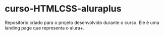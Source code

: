 # curso-HTMLCSS-aluraplus
Repositório criado para o projeto desenvolvido durante o curso. Ele é uma landing page que representa o alura+.
